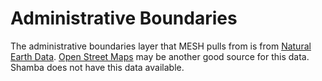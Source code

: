 # Administrative Boundaries

The administrative boundaries layer that MESH pulls from is from [Natural Earth Data](https://www.naturalearthdata.com/?s=administrative+boundaries). [Open Street Maps](https://planet.openstreetmap.org) may be another good source for this data.  Shamba does not have this data available.

